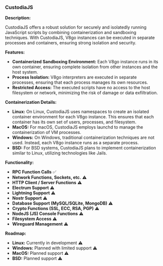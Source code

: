 ### CustodiaJS

**Description:**

CustodiaJS offers a robust solution for securely and isolatedly running JavaScript scripts by combining containerization and sandboxing techniques. With CustodiaJS, V8go instances can be executed in separate processes and containers, ensuring strong isolation and security.

**Features:**

- **Containerized Sandboxing Environment:** Each V8go instance runs in its own container, ensuring complete isolation from other instances and the host system.
- **Process Isolation:** V8go interpreters are executed in separate processes, ensuring that each process manages its own resources.
- **Restricted Access:** The executed scripts have no access to the host filesystem or network, minimizing the risk of damage or data exfiltration.

**Containerization Details:**

- **Linux:** On Linux, CustodiaJS uses namespaces to create an isolated container environment for each V8go instance. This ensures that each container has its own set of users, processes, and filesystem.
- **MacOS:** For macOS, CustodiaJS employs launchd to manage the containerization of VM processes.
- **Windows:** On Windows, traditional containerization techniques are not used. Instead, each V8go instance runs as a separate process.
- **BSD:** For BSD systems, CustodiaJS plans to implement containerization similar to Linux, utilizing technologies like Jails.

**Functionality:**

- **RPC Function Calls** ✅
- **Network Functions, Sockets, etc.** ⚠️
- **HTTP Client / Server Functions** ⚠️
- **Electrum Support** ⚠️
- **Lightning Support** ⚠️
- **Nostr Support** ⚠️
- **Database Support (MySQL/SQLite, MongoDB)** ⚠️
- **Crypto Functions (SSL, ECC, RSA, PGP)** ⚠️
- **NodeJS (JS) Console Functions** ⚠️
- **Filesystem Access** ⚠️
- **Wireguard Management** ⚠️

**Roadmap:**

- **Linux:** Currently in development ⚠️
- **Windows:** Planned with limited support ⚠️
- **MacOS:** Planned support ⚠️
- **BSD:** Planned support ⚠️